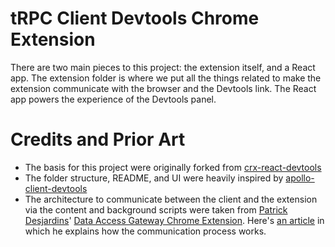 # tRPC Client Devtools Chrome Extension

There are two main pieces to this project: the extension itself, and a React app. The extension folder is where we put all the things related to make the extension communicate with the browser and the Devtools link. The React app powers the experience of the Devtools panel.

# Credits and Prior Art

- The basis for this project were originally forked from [crx-react-devtools](https://github.com/jacksteamdev/crx-react-devtools)
- The folder structure, README, and UI were heavily inspired by [apollo-client-devtools](https://github.com/apollographql/apollo-client-devtools)
- The architecture to communicate between the client and the extension via the content and background scripts were taken from [Patrick Desjardins](https://github.com/MrDesjardins)' [Data Access Gateway Chrome Extension](https://github.com/MrDesjardins/dataaccessgatewaychromeextension). Here's [an article](https://patrickdesjardins.com/blog/how-to-communicate-from-your-website-to-a-chrome-extension) in which he explains how the communication process works.
